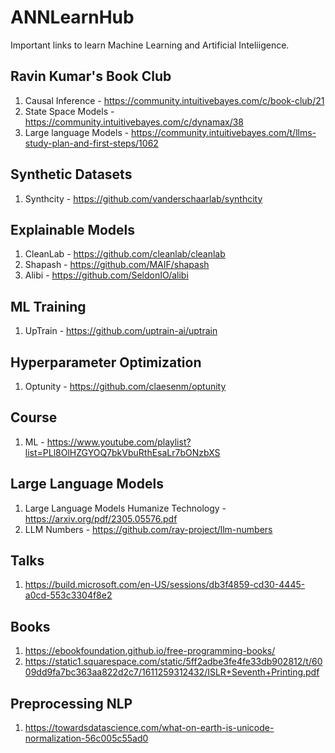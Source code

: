 # ANNLearnHub
Important links to learn Machine Learning and Artificial Inteliigence.


## Ravin Kumar's Book Club
1. Causal Inference - https://community.intuitivebayes.com/c/book-club/21
2. State Space Models - https://community.intuitivebayes.com/c/dynamax/38
3. Large language Models - https://community.intuitivebayes.com/t/llms-study-plan-and-first-steps/1062

## Synthetic Datasets
1. Synthcity - https://github.com/vanderschaarlab/synthcity

## Explainable Models
1. CleanLab - https://github.com/cleanlab/cleanlab
2. Shapash - https://github.com/MAIF/shapash
3. Alibi - https://github.com/SeldonIO/alibi

## ML Training
1. UpTrain - https://github.com/uptrain-ai/uptrain

## Hyperparameter Optimization
1. Optunity - https://github.com/claesenm/optunity

## Course
1. ML - https://www.youtube.com/playlist?list=PLl8OlHZGYOQ7bkVbuRthEsaLr7bONzbXS

## Large Language Models
1. Large Language Models Humanize Technology - https://arxiv.org/pdf/2305.05576.pdf
2. LLM Numbers - https://github.com/ray-project/llm-numbers

## Talks
1. https://build.microsoft.com/en-US/sessions/db3f4859-cd30-4445-a0cd-553c3304f8e2

## Books
1. https://ebookfoundation.github.io/free-programming-books/
2. https://static1.squarespace.com/static/5ff2adbe3fe4fe33db902812/t/6009dd9fa7bc363aa822d2c7/1611259312432/ISLR+Seventh+Printing.pdf

## Preprocessing NLP
1. https://towardsdatascience.com/what-on-earth-is-unicode-normalization-56c005c55ad0
